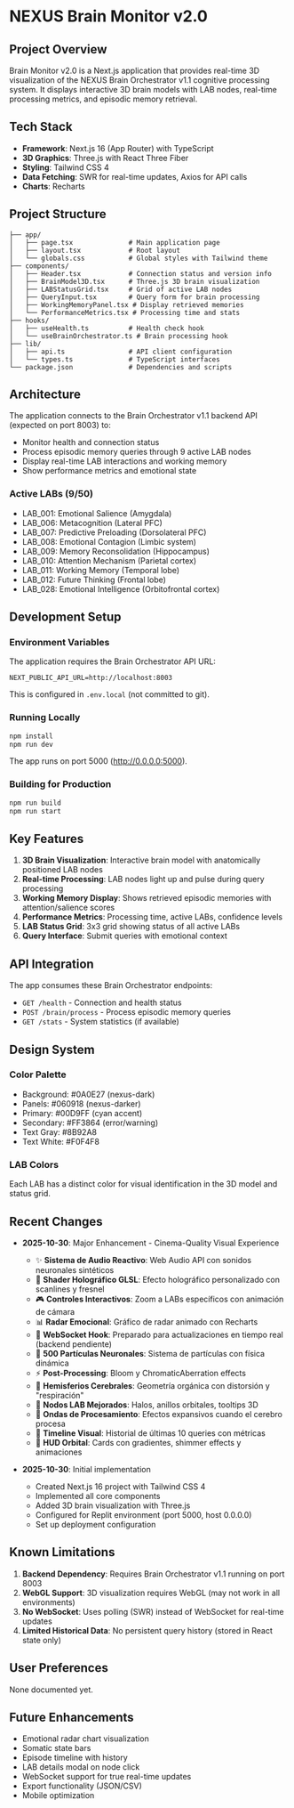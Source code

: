 # NEXUS Brain Monitor v2.0

## Project Overview

Brain Monitor v2.0 is a Next.js application that provides real-time 3D visualization of the NEXUS Brain Orchestrator v1.1 cognitive processing system. It displays interactive 3D brain models with LAB nodes, real-time processing metrics, and episodic memory retrieval.

## Tech Stack

- **Framework**: Next.js 16 (App Router) with TypeScript
- **3D Graphics**: Three.js with React Three Fiber
- **Styling**: Tailwind CSS 4
- **Data Fetching**: SWR for real-time updates, Axios for API calls
- **Charts**: Recharts

## Project Structure

```
├── app/
│   ├── page.tsx              # Main application page
│   ├── layout.tsx            # Root layout
│   └── globals.css           # Global styles with Tailwind theme
├── components/
│   ├── Header.tsx            # Connection status and version info
│   ├── BrainModel3D.tsx      # Three.js 3D brain visualization
│   ├── LABStatusGrid.tsx     # Grid of active LAB nodes
│   ├── QueryInput.tsx        # Query form for brain processing
│   ├── WorkingMemoryPanel.tsx # Display retrieved memories
│   └── PerformanceMetrics.tsx # Processing time and stats
├── hooks/
│   ├── useHealth.ts          # Health check hook
│   └── useBrainOrchestrator.ts # Brain processing hook
├── lib/
│   ├── api.ts                # API client configuration
│   └── types.ts              # TypeScript interfaces
└── package.json              # Dependencies and scripts
```

## Architecture

The application connects to the Brain Orchestrator v1.1 backend API (expected on port 8003) to:
- Monitor health and connection status
- Process episodic memory queries through 9 active LAB nodes
- Display real-time LAB interactions and working memory
- Show performance metrics and emotional state

### Active LABs (9/50)

- LAB_001: Emotional Salience (Amygdala)
- LAB_006: Metacognition (Lateral PFC)
- LAB_007: Predictive Preloading (Dorsolateral PFC)
- LAB_008: Emotional Contagion (Limbic system)
- LAB_009: Memory Reconsolidation (Hippocampus)
- LAB_010: Attention Mechanism (Parietal cortex)
- LAB_011: Working Memory (Temporal lobe)
- LAB_012: Future Thinking (Frontal lobe)
- LAB_028: Emotional Intelligence (Orbitofrontal cortex)

## Development Setup

### Environment Variables

The application requires the Brain Orchestrator API URL:

```
NEXT_PUBLIC_API_URL=http://localhost:8003
```

This is configured in `.env.local` (not committed to git).

### Running Locally

```bash
npm install
npm run dev
```

The app runs on port 5000 (http://0.0.0.0:5000).

### Building for Production

```bash
npm run build
npm run start
```

## Key Features

1. **3D Brain Visualization**: Interactive brain model with anatomically positioned LAB nodes
2. **Real-time Processing**: LAB nodes light up and pulse during query processing
3. **Working Memory Display**: Shows retrieved episodic memories with attention/salience scores
4. **Performance Metrics**: Processing time, active LABs, confidence levels
5. **LAB Status Grid**: 3x3 grid showing status of all active LABs
6. **Query Interface**: Submit queries with emotional context

## API Integration

The app consumes these Brain Orchestrator endpoints:

- `GET /health` - Connection and health status
- `POST /brain/process` - Process episodic memory queries
- `GET /stats` - System statistics (if available)

## Design System

### Color Palette

- Background: #0A0E27 (nexus-dark)
- Panels: #060918 (nexus-darker)
- Primary: #00D9FF (cyan accent)
- Secondary: #FF3864 (error/warning)
- Text Gray: #8B92A8
- Text White: #F0F4F8

### LAB Colors

Each LAB has a distinct color for visual identification in the 3D model and status grid.

## Recent Changes

- **2025-10-30**: Major Enhancement - Cinema-Quality Visual Experience
  - ✨ **Sistema de Audio Reactivo**: Web Audio API con sonidos neuronales sintéticos
  - 🌈 **Shader Holográfico GLSL**: Efecto holográfico personalizado con scanlines y fresnel
  - 🎮 **Controles Interactivos**: Zoom a LABs específicos con animación de cámara
  - 📊 **Radar Emocional**: Gráfico de radar animado con Recharts
  - 📡 **WebSocket Hook**: Preparado para actualizaciones en tiempo real (backend pendiente)
  - 💫 **500 Partículas Neuronales**: Sistema de partículas con física dinámica
  - ⚡ **Post-Processing**: Bloom y ChromaticAberration effects
  - 🧠 **Hemisferios Cerebrales**: Geometría orgánica con distorsión y "respiración"
  - 🎯 **Nodos LAB Mejorados**: Halos, anillos orbitales, tooltips 3D
  - 🌊 **Ondas de Procesamiento**: Efectos expansivos cuando el cerebro procesa
  - 💎 **Timeline Visual**: Historial de últimas 10 queries con métricas
  - 🎨 **HUD Orbital**: Cards con gradientes, shimmer effects y animaciones
  
- **2025-10-30**: Initial implementation
  - Created Next.js 16 project with Tailwind CSS 4
  - Implemented all core components
  - Added 3D brain visualization with Three.js
  - Configured for Replit environment (port 5000, host 0.0.0.0)
  - Set up deployment configuration

## Known Limitations

1. **Backend Dependency**: Requires Brain Orchestrator v1.1 running on port 8003
2. **WebGL Support**: 3D visualization requires WebGL (may not work in all environments)
3. **No WebSocket**: Uses polling (SWR) instead of WebSocket for real-time updates
4. **Limited Historical Data**: No persistent query history (stored in React state only)

## User Preferences

None documented yet.

## Future Enhancements

- Emotional radar chart visualization
- Somatic state bars
- Episode timeline with history
- LAB details modal on node click
- WebSocket support for true real-time updates
- Export functionality (JSON/CSV)
- Mobile optimization
